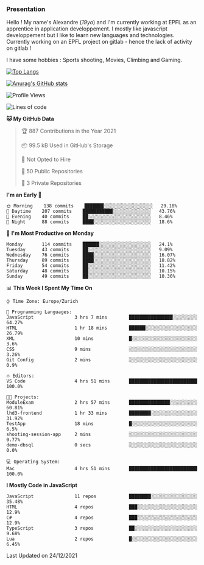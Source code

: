 ### Presentation

Hello ! My name's Alexandre (_19yo_) and I'm currently working at EPFL as an apprentice in application developpement. I mostly like javascript developpement but I like to learn new languages and technologies. Currently working on an EPFL project on gitlab - hence the lack of activity on gitlab !

I have some hobbies : Sports shooting, Movies, Climbing and Gaming.

[![Top Langs](https://github-readme-stats.vercel.app/api/top-langs/?username=jaavlex&layout=compact&langs_count=8&theme=react)](https://github.com/anuraghazra/github-readme-stats)

[![Anurag's GitHub stats](https://github-readme-stats.vercel.app/api?username=jaavlex&theme=react&show_icons=true&count_private=true)](https://github.com/anuraghazra/github-readme-stats)

<!--START_SECTION:waka-->
![Profile Views](http://img.shields.io/badge/Profile%20Views-3-blue)

![Lines of code](https://img.shields.io/badge/From%20Hello%20World%20I%27ve%20Written-181%20Thousand%20lines%20of%20code-blue)

**🐱 My GitHub Data** 

> 🏆 887 Contributions in the Year 2021
 > 
> 📦 99.5 kB Used in GitHub's Storage 
 > 
> 🚫 Not Opted to Hire
 > 
> 📜 50 Public Repositories 
 > 
> 🔑 3 Private Repositories  
 > 
**I'm an Early 🐤** 

```text
🌞 Morning    138 commits    ███████░░░░░░░░░░░░░░░░░░   29.18% 
🌆 Daytime    207 commits    ███████████░░░░░░░░░░░░░░   43.76% 
🌃 Evening    40 commits     ██░░░░░░░░░░░░░░░░░░░░░░░   8.46% 
🌙 Night      88 commits     ████░░░░░░░░░░░░░░░░░░░░░   18.6%

```
📅 **I'm Most Productive on Monday** 

```text
Monday       114 commits    ██████░░░░░░░░░░░░░░░░░░░   24.1% 
Tuesday      43 commits     ██░░░░░░░░░░░░░░░░░░░░░░░   9.09% 
Wednesday    76 commits     ████░░░░░░░░░░░░░░░░░░░░░   16.07% 
Thursday     89 commits     ████░░░░░░░░░░░░░░░░░░░░░   18.82% 
Friday       54 commits     ██░░░░░░░░░░░░░░░░░░░░░░░   11.42% 
Saturday     48 commits     ██░░░░░░░░░░░░░░░░░░░░░░░   10.15% 
Sunday       49 commits     ██░░░░░░░░░░░░░░░░░░░░░░░   10.36%

```


📊 **This Week I Spent My Time On** 

```text
⌚︎ Time Zone: Europe/Zurich

💬 Programming Languages: 
JavaScript               3 hrs 7 mins        ████████████████░░░░░░░░░   64.27% 
HTML                     1 hr 18 mins        ██████░░░░░░░░░░░░░░░░░░░   26.79% 
XML                      10 mins             █░░░░░░░░░░░░░░░░░░░░░░░░   3.6% 
CSS                      9 mins              ░░░░░░░░░░░░░░░░░░░░░░░░░   3.26% 
Git Config               2 mins              ░░░░░░░░░░░░░░░░░░░░░░░░░   0.9%

🔥 Editors: 
VS Code                  4 hrs 51 mins       █████████████████████████   100.0%

🐱‍💻 Projects: 
ModuleExam               2 hrs 57 mins       ███████████████░░░░░░░░░░   60.81% 
lhd3-frontend            1 hr 33 mins        ████████░░░░░░░░░░░░░░░░░   31.92% 
TestApp                  18 mins             █░░░░░░░░░░░░░░░░░░░░░░░░   6.5% 
shooting-session-app     2 mins              ░░░░░░░░░░░░░░░░░░░░░░░░░   0.77% 
demo-dbsql               0 secs              ░░░░░░░░░░░░░░░░░░░░░░░░░   0.0%

💻 Operating System: 
Mac                      4 hrs 51 mins       █████████████████████████   100.0%

```

**I Mostly Code in JavaScript** 

```text
JavaScript               11 repos            ████████░░░░░░░░░░░░░░░░░   35.48% 
HTML                     4 repos             ███░░░░░░░░░░░░░░░░░░░░░░   12.9% 
C#                       4 repos             ███░░░░░░░░░░░░░░░░░░░░░░   12.9% 
TypeScript               3 repos             ██░░░░░░░░░░░░░░░░░░░░░░░   9.68% 
Lua                      2 repos             █░░░░░░░░░░░░░░░░░░░░░░░░   6.45%

```



 Last Updated on 24/12/2021
<!--END_SECTION:waka-->
